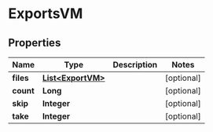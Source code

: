 

# ExportsVM


## Properties

Name | Type | Description | Notes
------------ | ------------- | ------------- | -------------
**files** | [**List&lt;ExportVM&gt;**](ExportVM.md) |  |  [optional]
**count** | **Long** |  |  [optional]
**skip** | **Integer** |  |  [optional]
**take** | **Integer** |  |  [optional]



